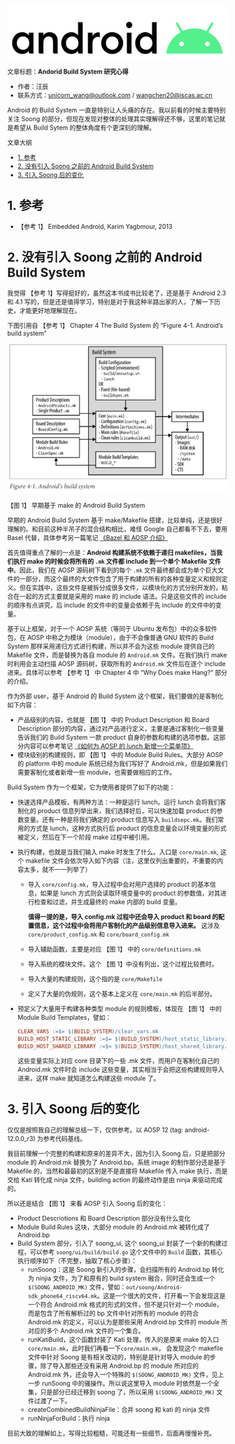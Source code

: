 ![](./diagrams/android.png)

文章标题：**Andorid Build System 研究心得**

- 作者：汪辰
- 联系方式：<unicorn_wang@outlook.com> / <wangchen20@iscas.ac.cn>

Android 的 Build System 一直是特别让人头痛的存在。我以前看的时候主要特别关注 Soong 的部分，但现在发现对整体的处理其实理解得还不够，这里的笔记就是希望从 Build Sytem 的整体角度有个更深刻的理解。

文章大纲

<!-- TOC -->

- [1. 参考](#1-参考)
- [2. 没有引入 Soong 之前的 Android Build System](#2-没有引入-soong-之前的-android-build-system)
- [3. 引入 Soong 后的变化](#3-引入-soong-后的变化)

<!-- /TOC -->

# 1. 参考

- 【参考 1】 Embedded Android, Karim Yagbmour, 2013

# 2. 没有引入 Soong 之前的 Android Build System

我觉得 【参考 1】写得挺好的，虽然这本书成书比较老了，还是基于 Android 2.3 和 4.1 写的，但是还是值得学习，特别是对于我这种半路出家的人，了解一下历史，才能更好地理解现在。

下图引用自 【参考 1】 Chapter 4 The Build System 的 “Figure 4-1. Android’s build system”

![](./diagrams/20220905-aosp-build-system/android-build-system-make.png)

【图 1】 早期基于 make 的 Android Build System

早期的 Android Build System 基于 make/Makefile 搭建，比较单纯，还是很好理解的。和目前这种半吊子的混合结构相比，难怪 Google 自己都看不下去，要用 Basel 代替，具体参考另一篇笔记 [《Bazel 和 AOSP 介绍》][1]

首先值得重点了解的一点是：**Android 构建系统不依赖于递归 makefiles，当我们执行 make 的时候会将所有的 `.mk` 文件都 include 到一个单个 Makefile 文件中**。因此，我们在 AOSP 源码树下看到的每个 `.mk` 文件最终都会成为单个巨大文件的一部分，而这个最终的大文件包含了用于构建的所有的各种变量定义和规则定义。但在实践中，这些文件是被拆分成很多文件，以模块化的方式分别开发的，粘合在一起的方式主要就是采用的 make 的 include 语法。只是这些文件的 include 的顺序有点讲究，后 include 的文件中的变量会依赖于先 include 的文件中的变量。

基于以上框架，对于一个 AOSP 系统（等同于 Ubuntu 发布包）中的众多软件包，在 AOSP 中称之为模块（module），由于不会像普通 GNU 软件的 Build System 那样采用递归方式进行构建，所以并不会为这些 module 提供自己的 Makefile 文件，而是替换为各自 module 的 `Android.mk` 文件。在我们执行 make 时利用会主动扫描 AOSP 源码树，获取所有的 `Android.mk` 文件后在逐个 include 进来。具体可以参考 【参考 1】 中 Chapter 4 中 “Why Does make Hang?” 部分的介绍。

作为外部 user，基于 Android 的 Build System 这个框架，我们要做的是客制化如下内容：

- 产品级别的内容，也就是 【图 1】 中的 Product Description 和 Board Description 部分的内容，通过对产品进行定义，主要是通过客制化一些变量告诉我们的 Build System 一款 product 自身的参数和构建的选项参数。这部分内容可以参考笔记 [《如何为 AOSP 的 lunch 新增一个菜单项》][2]
- 模块级别的构建规则，即 【图 1】 中的 Module Build Rules。大部分 AOSP 的 platform 中的 module 系统已经为我们写好了 Android.mk，但是如果我们需要客制化或者新增一些 module，也需要做相应的工作。

Build System 作为一个框架，它为使用者提供了如下的功能：

- 快速选择产品模板，有两种方法：一种是运行 lunch。运行 lunch 会将我们客制化的 product 信息列举出来，我们选择好后，可以快速加载 product 的参数变量。还有一种是将我们确定的 product 信息写入 `buildsepc.mk`。我们常用的方式是 lunch，这种方式执行后 product 的信息变量会以环境变量的形式被定义，然后在下一个阶段 make 过程中被引用。

- 执行构建，也就是当我们输入 make 时发生了什么。入口是 `core/main.mk`, 这个 makefile 文件会依次导入如下内容（注，这里仅列出重要的，不重要的内容太多，就不一一列举了）
  - 导入 `core/config.mk`，导入过程中会对用户选择的 product 的基本信息，如果是 lunch 方式则会读取环境变量中的 product 的参数值，对其进行检查和过滤，并生成最终的 make 内部的 build 变量。
    
    **值得一提的是，导入 config.mk 过程中还会导入 product 和 board 的配置信息，这个过程中会将用户客制化的产品级别信息导入进来。** 这涉及 `core/product_config.mk` 和 `core/board_config.mk`
    
  - 导入辅助函数，主要是对应 【图 1】 中的 `core/definitions.mk`
  - 导入系统的模块文件。这个 【图 1】中没有列出，这个过程比较费时。
  - 导入大量的构建规则，这个指的是 `core/Makefile`
  - 定义了大量的伪规则，这个基本上定义在 `core/main.mk` 的后半部分。

- 预定义了大量用于构建各种类型 module 的规则模板，体现在 【图 1】 中的 Module Build Templates，譬如：
  ```makefile
  CLEAR_VARS :=$= $(BUILD_SYSTEM)/clear_vars.mk
  BUILD_HOST_STATIC_LIBRARY :=$= $(BUILD_SYSTEM)/host_static_library.mk
  BUILD_HOST_SHARED_LIBRARY :=$= $(BUILD_SYSTEM)/host_shared_library.mk
  ```
  这些变量实际上对应 core 目录下的一些 .mk 文件，而用户在客制化自己的 Android.mk 文件时会 include 这些变量，其实相当于会把这些构建规则导入进来，这样 make 就知道怎么构建这些 module 了。
  

# 3. 引入 Soong 后的变化

仅仅是按照我自己的理解总结一下，仅供参考。以 AOSP 12 (tag: android-12.0.0_r3) 为参考代码基线。

我目前理解一个完整的构建和原来的差异不大，因为引入 Soong 后，只是把部分 module 的 Android.mk 替换为了 Android.bp。系统 image 的制作部分还是基于 Makefile 的，当然和最最初的区别是不是直接将 Makefile 传入 make 执行，而是交给 Kati 转化成 ninja 文件，building action 的最终动作是由 ninja 来驱动完成的。

所以还是结合 【图 1】 来看 AOSP 引入 Soong 后的变化：

- Product Descriotions 和 Board Description 部分没有什么变化
- Module Build Rules 这块，大部分 module 的 Android.mk 被转化成了 Android.bp
- Build System 部分，引入了 soong_ui, 这个 soong_ui 封装了一个新的构建过程，可以参考 `soong/ui/build/build.go` 这个文件中的 `Build` 函数，其核心执行顺序如下（不完整，抽取了核心步骤）：
  - runSoong：这是 Soong 新引入的步骤，会扫描所有的 Android.bp 转化为 ninjia 文件，为了和原有的 build system 融合，同时还会生成一个 `$(SOONG_ANDROID_MK)` 文件，譬如：`out/soong/Android-sdk_phone64_riscv64.mk`。这是一个很大的文件，打开看一下会发现这是一个符合 Android.mk 格式的形式的文件，但不是只针对一个 module，而是包含了所有解析过的 bp 文件中针对所有的 module 的符合 Android.mk 的定义，可以认为是那些采用 Android.bp 文件的 module 所对应的多个 Android.mk 文件的一个集合。
  - runKatiBuild，这个函数封装了 Kati 处理，传入的是原来 make 的入口 `core/main.mk`，此时我们再看一下`core/main.mk`， 会发现这个 makefile 文件中针对 Soong 是有相关改动的，特别是是针对导入 module 的步骤，除了导入那些还没有采用 Android.bp 的 module 所对应的 Android.mk 外，还会导入一个特殊的 `$(SOONG_ANDROID_MK)` 文件，见上一步 runSoong 中的骚操作。所以说这里导入 module 时依然是一个全集，只是部分已经迁移到 soong 了，所以采用 `$(SOONG_ANDROID_MK)` 文件过渡了一下。
  - createCombinedBuildNinjaFile：合并 soong 和 kati 的 ninja 文件
  - runNinjaForBuild：执行 ninja

目前大致的理解如上，写得比较粗糙，可能还有一些细节，后面再慢慢补充。


[1]: ./20220615-introduce-bazel-for-aosp.md
[2]: ./20220315-howto-add-lunch-entry.md


